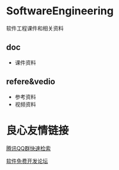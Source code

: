 # SoftwareEngineering
软件工程课件和相关资料

## doc
- 课件资料
## refere&vedio
- 参考资料
- ​视频资料

 # 良心友情链接

[腾讯QQ群快速检索](http://u.720life.cn/s/8cf73f7c)

[软件免费开发论坛](http://u.720life.cn/s/bbb01dc0)